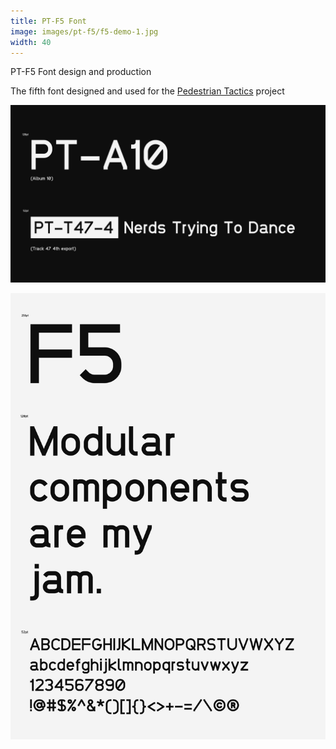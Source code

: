 ```yaml
---
title: PT-F5 Font
image: images/pt-f5/f5-demo-1.jpg
width: 40
---
```


PT-F5 Font design and production

The fifth font designed and used for the [Pedestrian Tactics](https://pedestriantactics.com) project

![](../images/pt-f5/f5-demo-1.jpg)

![](../images/pt-f5/f5-demo-2.jpg)